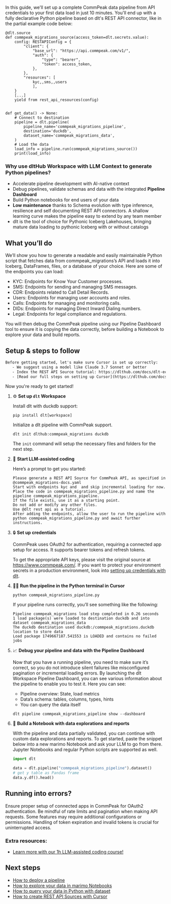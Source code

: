 In this guide, we'll set up a complete CommPeak data pipeline from API credentials to your first data load in just 10 minutes. You'll end up with a fully declarative Python pipeline based on dlt's REST API connector, like in the partial example code below:

```python-outcome
@dlt.source
def commpeak_migrations_source(access_token=dlt.secrets.value):
    config: RESTAPIConfig = {
        "client": {
            "base_url": "https://api.commpeak.com/v1/",
            "auth": {
                "type": "bearer",
                "token": access_token,
            },
        },
        "resources": [
            kyc,,sms,,users
            ],
    }
    [...]
    yield from rest_api_resources(config)


def get_data() -> None:
    # Connect to destination
    pipeline = dlt.pipeline(
        pipeline_name='commpeak_migrations_pipeline',
        destination='duckdb',
        dataset_name='commpeak_migrations_data', 
    )
    # Load the data
    load_info = pipeline.run(commpeak_migrations_source())
    print(load_info) 
```

### Why use dltHub Workspace with LLM Context to generate Python pipelines?

- Accelerate pipeline development with AI-native context
- Debug pipelines, validate schemas and data with the integrated **Pipeline Dashboard**
- Build Python notebooks for end users of your data
- **Low maintenance** thanks to Schema evolution with type inference, resilience and self documenting REST API connectors. A shallow learning curve makes the pipeline easy to extend by any team member
- dlt is the tool of choice for Pythonic Iceberg Lakehouses, bringing mature data loading to pythonic Iceberg with or without catalogs

## What you’ll do

We’ll show you how to generate a readable and easily maintainable Python script that fetches data from commpeak_migrations’s API and loads it into Iceberg, DataFrames, files, or a database of your choice. Here are some of the endpoints you can load:

- KYC: Endpoints for Know Your Customer processes.
- SMS: Endpoints for sending and managing SMS messages.
- CDR: Endpoints related to Call Detail Records.
- Users: Endpoints for managing user accounts and roles.
- Calls: Endpoints for managing and monitoring calls.
- DIDs: Endpoints for managing Direct Inward Dialing numbers.
- Legal: Endpoints for legal compliance and regulations.

You will then debug the CommPeak pipeline using our Pipeline Dashboard tool to ensure it is copying the data correctly, before building a Notebook to explore your data and build reports.

## Setup & steps to follow

```default
Before getting started, let's make sure Cursor is set up correctly:
   - We suggest using a model like Claude 3.7 Sonnet or better
   - Index the REST API Source tutorial: https://dlthub.com/docs/dlt-ecosystem/verified-sources/rest_api/ and add it to context as **@dlt rest api**
   - [Read our full steps on setting up Cursor](https://dlthub.com/docs/dlt-ecosystem/llm-tooling/cursor-restapi#23-configuring-cursor-with-documentation)
```

Now you're ready to get started!

1. ⚙️ **Set up `dlt` Workspace**
    
    Install dlt with duckdb support:
    ```shell
    pip install dlt[workspace]
    ```

    Initialize a dlt pipeline with CommPeak support.
    ```shell
    dlt init dlthub:commpeak_migrations duckdb
    ```

    The `init` command will setup the necessary files and folders for the next step.
    
2. 🤠 **Start LLM-assisted coding**
    
    Here’s a prompt to get you started:
    
    ```prompt
    Please generate a REST API Source for CommPeak API, as specified in @commpeak_migrations-docs.yaml 
    Start with endpoints kyc and  and skip incremental loading for now. 
    Place the code in commpeak_migrations_pipeline.py and name the pipeline commpeak_migrations_pipeline. 
    If the file exists, use it as a starting point. 
    Do not add or modify any other files. 
    Use @dlt rest api as a tutorial. 
    After adding the endpoints, allow the user to run the pipeline with python commpeak_migrations_pipeline.py and await further instructions.
    ```

    
3. 🔒 **Set up credentials** 
    
    CommPeak uses OAuth2 for authentication, requiring a connected app setup for access. It supports bearer tokens and refresh tokens.
    
    To get the appropriate API keys, please visit the original source at https://www.commpeak.com/.
    If you want to protect your environment secrets in a production environment, look into [setting up credentials with dlt](https://dlthub.com/docs/walkthroughs/add_credentials).
    
4. 🏃‍♀️ **Run the pipeline in the Python terminal in Cursor**
    
    ```shell
    python commpeak_migrations_pipeline.py
    ```
    
    If your pipeline runs correctly, you’ll see something like the following:
    
    ```shell
    Pipeline commpeak_migrations load step completed in 0.26 seconds
    1 load package(s) were loaded to destination duckdb and into dataset commpeak_migrations_data
    The duckdb destination used duckdb:/commpeak_migrations.duckdb location to store data
    Load package 1749667187.541553 is LOADED and contains no failed jobs
    ```
    
5. 📈 **Debug your pipeline and data with the Pipeline Dashboard**

    Now that you have a running pipeline, you need to make sure it’s correct, so you do not introduce silent failures like misconfigured pagination or incremental loading errors. By launching the dlt Workspace Pipeline Dashboard, you can see various information about the pipeline to enable you to test it. Here you can see:
    - Pipeline overview: State, load metrics
    - Data’s schema: tables, columns, types, hints
    - You can query the data itself
    
    ```shell
    dlt pipeline commpeak_migrations_pipeline show --dashboard
    ```
    
6. 🐍 **Build a Notebook with data explorations and reports**

    With the pipeline and data partially validated, you can continue with custom data explorations and reports. To get started, paste the snippet below into a new marimo Notebook and ask your LLM to go from there. Jupyter Notebooks and regular Python scripts are supported as well.

    
    ```python
    import dlt

   data = dlt.pipeline("commpeak_migrations_pipeline").dataset()
   # get y table as Pandas frame
   data.y.df().head()
    ```

## Running into errors?

Ensure proper setup of connected apps in CommPeak for OAuth2 authentication. Be mindful of rate limits and pagination when making API requests. Some features may require additional configurations or permissions. Handling of token expiration and invalid tokens is crucial for uninterrupted access.

### Extra resources:

- [Learn more with our 1h LLM-assisted coding course!](https://www.youtube.com/watch?v=GGid70rnJuM)

## Next steps

- [How to deploy a pipeline](https://dlthub.com/docs/walkthroughs/deploy-a-pipeline)
- [How to explore your data in marimo Notebooks](https://dlthub.com/docs/general-usage/dataset-access/marimo)
- [How to query your data in Python with dataset](https://dlthub.com/docs/general-usage/dataset-access/dataset)
- [How to create REST API Sources with Cursor](https://dlthub.com/docs/dlt-ecosystem/llm-tooling/cursor-restapi)